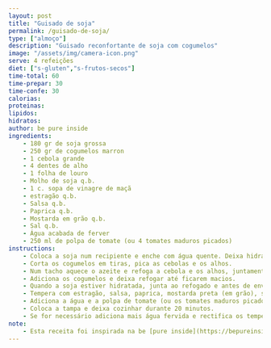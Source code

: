 ```yaml
---
layout: post
title: "Guisado de soja"
permalink: /guisado-de-soja/
type: ["almoço"]
description: "Guisado reconfortante de soja com cogumelos"
image: "/assets/img/camera-icon.png"
serve: 4 refeições
diet: ["s-gluten","s-frutos-secos"]
time-total: 60
time-prepar: 30
time-confe: 30
calorias:
proteinas:
lipidos:
hidratos:
author: be pure inside
ingredients:
    - 180 gr de soja grossa
    - 250 gr de cogumelos marron
    - 1 cebola grande
    - 4 dentes de alho
    - 1 folha de louro
    - Molho de soja q.b.
    - 1 c. sopa de vinagre de maçã
    - estragão q.b.
    - Salsa q.b.
    - Paprica q.b.
    - Mostarda em grão q.b.
    - Sal q.b.
    - Água acabada de ferver
    - 250 ml de polpa de tomate (ou 4 tomates maduros picados)
instructions:
    - Coloca a soja num recipiente e enche com água quente. Deixa hidratar entre 15 a 20 minutos e escorre bem.
    - Corta os cogumelos em tiras, pica as cebolas e os alhos.
    - Num tacho aquece o azeite e refoga a cebola e os alhos, juntamente com a folha de louro, até a cebola ficar translúcida.
    - Adiciona os cogumelos e deixa refogar até ficarem macios.
    - Quando a soja estiver hidratada, junta ao refogado e antes de envolveres, adiciona o molho de soja e o vinagre, envolve bem. Deixe cozinhar durante 5 minutos.
    - Tempera com estragão, salsa, paprica, mostarda preta (em grão), sal e pimenta preta.
    - Adiciona a água e a polpa de tomate (ou os tomates maduros picados) e envolve bem, rectifica os temperos se necessário.
    - Coloca a tampa e deixa cozinhar durante 20 minutos.
    - Se for necessário adiciona mais água fervida e rectifica os temperos.
note:
    - Esta receita foi inspirada na be [pure inside](https://bepureinside.com/guisado-de-soja-com-cogumelos/)
---
```

